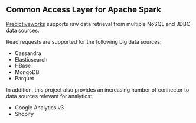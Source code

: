 
## Common Access Layer for Apache Spark

[Predictiveworks](http://predictiveworks.eu) supports raw data retrieval from multiple NoSQL and JDBC data sources.

Read requests are supported for the following big data sources:

* Cassandra
* Elasticsearch
* HBase
* MongoDB
* Parquet

In addition, this project also provides an increasing number of connector to data sources relevant for analytics:

* Google Analytics v3
* Shopify
